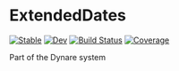# ExtendedDates

[![Stable](https://img.shields.io/badge/docs-stable-blue.svg)](https://LilithHafner.github.io/ExtendedDates.jl/stable/)
[![Dev](https://img.shields.io/badge/docs-dev-blue.svg)](https://LilithHafner.github.io/ExtendedDates.jl/dev/)
[![Build Status](https://github.com/LilithHafner/ExtendedDates.jl/actions/workflows/CI.yml/badge.svg?branch=main)](https://github.com/LilithHafner/ExtendedDates.jl/actions/workflows/CI.yml?query=branch%3Amain)
[![Coverage](https://codecov.io/gh/LilithHafner/ExtendedDates.jl/branch/main/graph/badge.svg)](https://codecov.io/gh/LilithHafner/ExtendedDates.jl)

Part of the Dynare system
